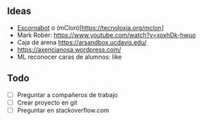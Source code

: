 Ideas
------

* [Escornabot](https://escornabot.com) o (mClon)[https://tecnoloxia.org/mclon]
* Mark Rober: https://www.youtube.com/watch?v=xoxhDk-hwuo
* Caja de arena https://arsandbox.ucdavis.edu/
* https://axencianosa.wordpress.com/
* ML reconocer caras de alumnos: like


Todo
----

 * [ ] Preguntar a compañeros de trabajo
 * [ ] Crear proyecto en git
 * [ ] Preguntar en stackoverflow.com
